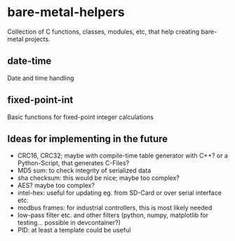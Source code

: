 # bare-metal-helpers

Collection of C functions, classes, modules, etc, that help creating bare-metal projects.

## date-time
Date and time handling

## fixed-point-int
Basic functions for fixed-point integer calculations

## Ideas for implementing in the future
- CRC16, CRC32; maybe with compile-time table generator with C++? or a Python-Script, that generates C-Files?
- MD5 sum: to check integrity of serialized data
- sha checksum: this would be nice; maybe too complex?
- AES? maybe too complex?
- intel-hex: useful for updating eg. from SD-Card or over serial interface etc.
- modbus frames: for industrial controllers, this is most likely needed
- low-pass filter etc. and other filters (python, numpy, matplotlib for testing... possible in devcontainer?)
- PID: at least a template could be useful
